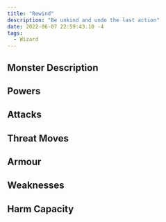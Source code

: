 ```yaml
---
title: "Rewind"
description: "Be unkind and undo the last action"
date: 2022-06-07 22:59:43.10 -4
tags:
  - Wizard
---
```


## Monster Description

## Powers

## Attacks

## Threat Moves

## Armour

## Weaknesses

## Harm Capacity
